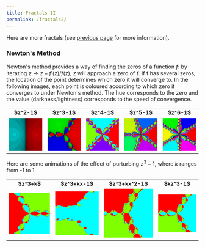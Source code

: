 ```yaml
---
title: Fractals II
permalink: /fractals2/
---
```


Here are more fractals (see <a href = "\fractals">previous page</a> for more information).

<h3>Newton's Method</h3>

Newton's method provides a way of finding the zeros of a function $f$: by iterating $z \to z - f'(z)/f(z)$, $z$ will approach a zero of $f$. 
If f has several zeros, the location of the point determines which zero it will converge to. 
In the following images, each point is coloured according to which zero it converges to under Newton's method. 
The hue corresponds to the zero and the value (darkness/lightness) corresponds to the speed of convergence.

<table>
	<tr>
		<th>$z^2-1$</th>
		<th>$z^3-1$</th>
		<th>$z^4-1$</th>
		<th>$z^5-1$</th>
		<th>$z^6-1$</th>
	</tr>
	<tr>
		<td><img src="\images\fractals\newton_1_0_-1.png"></td>
		<td><img src="\images\fractals\newton_1_0_0_-1.png"></td>
		<td><img src="\images\fractals\newton_1_0_0_0_-1.png"></td>
		<td><img src="\images\fractals\newton_1_0_0_0_0_-1.png"></td>
		<td><img src="\images\fractals\newton_1_0_0_0_0_0_-1.png"></td>
	</tr>
</table>

Here are some animations of the effect of purturbing $z^3-1$, where $k$ ranges from -1 to 1.
<table>
	<tr>
		<th>$z^3+k$</th>
		<th>$z^3+kx-1$</th>
		<th>$z^3+kx^2-1$</th>
		<th>$kz^3-1$</th>
	</tr>
	<tr>
		<td><img src="\images\fractals\newton_order_three_constant_term_video.gif"></td>
		<td><img src="\images\fractals\newton_order_three_linear_term_video.gif"></td>
		<td><img src="\images\fractals\newton_order_three_quadratic_term_video.gif"></td>
		<td><img src="\images\fractals\newton_order_three_cubic_term_video.gif"></td>
	</tr>
</table>